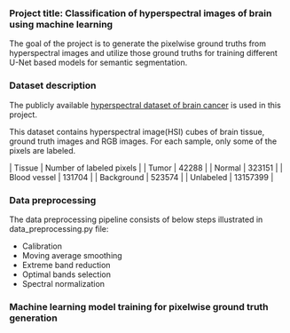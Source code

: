 ### Project title: Classification of hyperspectral images of brain using machine learning ### 
The goal of the project is to generate the pixelwise ground truths from hyperspectral images and utilize those ground truths for training different U-Net based models for semantic segmentation.

### Dataset description ### 

The publicly available [hyperspectral dataset of brain cancer](https://hsibraindatabase.iuma.ulpgc.es/) is used in this project.

This dataset contains hyperspectral image(HSI) cubes of brain tissue, ground truth images and RGB images. For each sample, only some of the pixels are labeled. 

| Tissue         | Number of labeled pixels |
| Tumor          |  42288                   |
| Normal         |  323151                  |
| Blood vessel   |  131704                  |
| Background     |  523574                  |
| Unlabeled      |  13157399                |

### Data preprocessing ###

The data preprocessing pipeline consists of below steps illustrated in data_preprocessing.py file:

- Calibration
- Moving average smoothing
- Extreme band reduction
- Optimal bands selection
- Spectral normalization

### Machine learning model training for pixelwise ground truth generation ###



 


